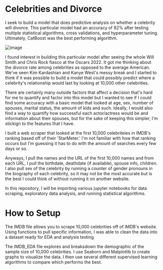 # Celebrities and Divorce
I seek to build a model that does predictive analysis on whether a celebrity will divorce. This particular model had an accuracy of 82% after testing multiple statistical algorithms, cross validations, and hyperparameter tuning. Ultimately, CatBoost was the best performing algorithm.

![image](https://user-images.githubusercontent.com/98020536/164996702-16401f30-e746-4e3a-ac3b-ba5d3721ca3a.png)

I found interest in building this particular model after seeing the whole Will Smith and Chris Rock fiasco at the Oscars 2022. It got me thinking about the divorce rate among celebrities as opposed to the average American. We've seen Kim Kardashian and Kanye West's messy break and I started to think if it was possible to build a model that could possibly predict where a celebrity's relationship would last by looking at 10,000 other celebrities. 

There are certainly many outside factors that affect a decision that's hard for me to quantify and factor into this model but I wanted to see if I could find some accuracy with a basic model that looked at age, sex, number of spouses, marital status, the amount of kids and such. Ideally, I would also find a way to quantify how successful each actor/actress would be and information about their spouses, but for the sake of keeping this simpler, I'm stickign to the features that I have. 

I built a web scraper that looked at the first 10,000 celebriteies in IMDB's ranking based off of their 'StarMeter.' I'm not familiar with how that ranking occurs but I'm guessing it has to do with the amount of searches every few days or so. 

Anyways, I pull the names and the URL of the first 10,000 names and from each URL, I pull the birthdate, deathdate (if available), spouse info, children. I also pull sex of the celebrity by running a counter of gender pronouns in the biography of each celebrity, so it may not be the most accurate but is the best I could think of without running it on another website.

In this repository, I will be importing various jupyter notebooks for data scraping, exploratory data analysis, and running statistical algorithms.


# How to Setup
The IMDB file allows you to scrape 10,000 celebrities off of IMDB's website. Using functions to pull specific information, I was able to clean the data into a dataset ready for EDA and analysis testing. 

The IMDB_EDA file explores and breaksdown the demographic of the sample size of 10,000 celebrities. I use Seaborn and Matplotlib to create graphs to visualize the data. I then use several different supervised learning algorithms to compare which performs the best. 
